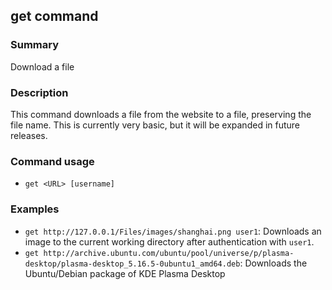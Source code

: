 ## get command

### Summary

Download a file

### Description

This command downloads a file from the website to a file, preserving the file name. This is currently very basic, but it will be expanded in future releases.

### Command usage

* `get <URL> [username]`

### Examples

* `get http://127.0.0.1/Files/images/shanghai.png user1`: Downloads an image to the current working directory after authentication with `user1`.
* `get http://archive.ubuntu.com/ubuntu/pool/universe/p/plasma-desktop/plasma-desktop_5.16.5-0ubuntu1_amd64.deb`: Downloads the Ubuntu/Debian package of KDE Plasma Desktop
